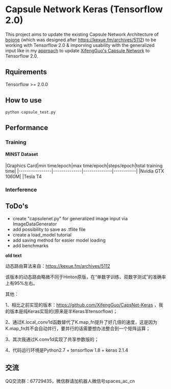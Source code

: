 # Capsule Network Keras (Tensorflow 2.0)

This project aims to update the existing Capsule Network Architecture of [bojone](https://github.com/bojone/Capsule) (which was designed after https://kexue.fm/archives/5112) to be working with Tensorflow 2.0 & imporving usability with the generalized input like in my [approach](https://github.com/TheLastFrame/CapsNet-Keras/) to update [XifengGuo's Capsule Network](https://github.com/XifengGuo/CapsNet-Keras/) to Tensorflow 2.0.

## Rquirements
Tensorflow >= 2.0.0

## How to use 
```console
python capsule_test.py
```

## Performance
### Training
#### MINST Dataset

|Graphics Card|min time/epoch|max time/epoch|steps/epoch|total training time|
|----------------|--------------|--------------|-----------|
|Nvidia GTX 1060M|
|Tesla T4

### Interference


## ToDo's
- create "capsulenet.py" for generalized image input via ImageDataGenerator
- add possibility to save as .tflite file
- create a load_model tutorial
- add saving method for easier model loading
- add benchmarks

**old text**

动态路由算法来自：https://kexue.fm/archives/5112

该版本的动态路由略微不同于Hinton原版，在“单数字训练、双数字测试”的准确率上有95%左右。

其他：

1、相比之前实现的版本：https://github.com/XifengGuo/CapsNet-Keras ，我的版本是纯Keras实现的(原来是半Keras半tensorflow)；

2、通过K.local_conv1d函数替代了K.map_fn提升了好几倍的速度，这是因为K.map_fn并不会自动并行，要并行的话需要想办法整合到一个矩阵运算；

3、其次我通过K.conv1d实现了共享参数版的；

4、代码运行环境是Python2.7 + tensorflow 1.8 + keras 2.1.4

## 交流
QQ交流群：67729435，微信群请加机器人微信号spaces_ac_cn
